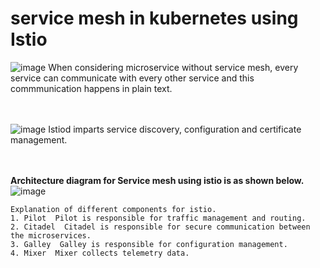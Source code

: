 # service mesh in kubernetes using Istio
![image](https://github.com/user-attachments/assets/efe7786c-edf4-4bbd-8d3d-2229a003dbca)
When considering microservice without service mesh, every service can communicate with every other service and this commmunication happens in plain text. 

<br><br/>
![image](https://github.com/user-attachments/assets/0e711d86-af1c-41db-aa24-f182d36cbbeb)
Istiod imparts service discovery, configuration and certificate management.

<br><br/>
**Architecture diagram for Service mesh using istio is as shown below.**
![image](https://github.com/user-attachments/assets/f2ffe416-de03-4c7f-8c25-43fd99ca0c0c)

```
Explanation of different components for istio.
1. Pilot  Pilot is responsible for traffic management and routing.
2. Citadel  Citadel is responsible for secure communication between the microservices.
3. Galley  Galley is responsible for configuration management.
4. Mixer  Mixer collects telemetry data.
```
